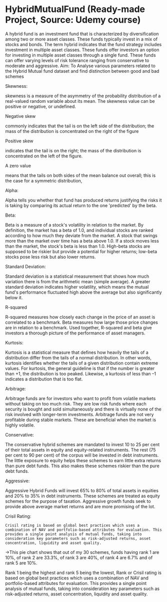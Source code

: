 # HybridMutualFund (Ready-made Project, Source: Udemy course)

A hybrid fund is an investment fund that is characterized by diversification among two or more asset classes. These funds typically invest in a mix of stocks and bonds. The term hybrid indicates that the fund strategy includes investment in multiple asset classes. These funds offer investors an option for investing in multiple asset classes through a single fund. These funds can offer varying levels of risk tolerance ranging from conservative to moderate and aggressive.
Aim: To Analyse various parameters related to the Hybrid Mutual fund dataset and find distinction between good and bad schemes

Skewness:

 skewness is a measure of the asymmetry of the probability distribution of a real-valued random variable about its mean. The skewness value can be positive or negative, or undefined.

Negative skew

commonly indicates that the tail is on the left side of the distribution; the mass of the distribution is concentrated on the right of the figure

Positive skew

indicates that the tail is on the right; the mass of the distribution is concentrated on the left of the figure.

A zero value

means that the tails on both sides of the mean balance out overall; this is the case for a symmetric distribution,

Alpha:

   Alpha tells you whether that fund has produced returns justifying the risks it is taking by comparing its actual return to the one 'predicted' by the beta.

Beta:

   Beta is a measure of a stock's volatility in relation to the market. By definition, the market has a beta of 1.0, and individual stocks are ranked according to how much they deviate from the market. A stock that swings more than the market over time has a beta above 1.0. If a stock moves less than the market, the stock's beta is less than 1.0. High-beta stocks are supposed to be riskier but provide a potential for higher returns; low-beta stocks pose less risk but also lower returns.

Standard Deviation:

 Standard deviation is a statistical measurement that shows how much variation there is from the arithmetic mean (simple average). A greater standard deviation indicates higher volatility, which means the mutual fund's performance fluctuated high above the average but also significantly below it.

R-squared

 R-squared measures how closely each change in the price of an asset is correlated to a benchmark. Beta measures how large those price changes are in relation to a benchmark. Used together, R-squared and beta give investors a thorough picture of the performance of asset managers.

Kurtosis:

Kurtosis is a statistical measure that defines how heavily the tails of a distribution differ from the tails of a normal distribution. In other words, kurtosis identifies whether the tails of a given distribution contain extreme values.
For kurtosis, the general guideline is that if the number is greater than +1, the distribution is too peaked. Likewise, a kurtosis of less than –1 indicates a distribution that is too flat.

Arbitrage:

 Arbitrage funds are for investors who want to profit from volatile markets without taking on too much risk. They are low risk funds where each security is bought and sold simultaneously and there is virtually none of the risk involved with longer-term investments. Arbitrage funds are not very profitable during stable markets. These are beneficial when the market is highly volatile.

Conservative:

The conservative hybrid schemes are mandated to invest 10 to 25 per cent of their total assets in equity and equity-related instruments. The rest (75 per cent to 90 per cent) of the corpus will be invested in debt instruments. The little exposure to equity helps these schemes to earn little extra returns than pure debt funds. This also makes these schemes riskier than the pure debt funds.

Aggressive:

  Aggressive Hybrid Funds will invest 65% to 80% of total assets in equities and 20% to 35% in debt instruments. These schemes are treated as equity schemes for the purpose of taxation. Aggressive growth funds seek to provide above average market returns and are more promising of the lot.

Crisil Rating:

    Crisil rating is based on global best practices which uses a combination of NAV and portfolio-based attributes for evaluation. This provides a single point analysis of mutual funds, taking into consideration key parameters such as risk-adjusted returns, asset concentration, liquidity and asset quality.

->This pie chart shows that out of my 30 schemes, funds having rank 1 are 10%, of rank 2 are 33.3%, of rank 3 are 40%, of rank 4 are 6.7% and of rank 5 are 10%.

Rank 1 being the highest and rank 5 being the lowest, Rank or Crisil rating is based on global best practices which uses a combination of NAV and portfolio-based attributes for evaluation. This provides a single point analysis of mutual funds, taking into consideration key parameters such as risk-adjusted returns, asset concentration, liquidity and asset quality.

